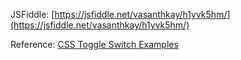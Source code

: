 JSFiddle: [https://jsfiddle.net/vasanthkay/h1yvk5hm/](https://jsfiddle.net/vasanthkay/h1yvk5hm/)

Reference: [CSS Toggle Switch Examples](http://callmenick.com/post/css-toggle-switch-examples)